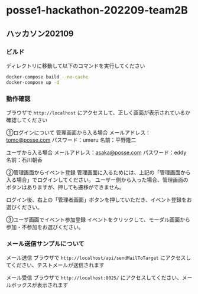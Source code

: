 # posse1-hackathon-202209-team2B

## ハッカソン202109

### ビルド

ディレクトリに移動して以下のコマンドを実行してください

```bash
docker-compose build --no-cache
docker-compose up -d
```

### 動作確認

ブラウザで `http://localhost` にアクセスして、正しく画面が表示されているか確認してください

➀ログインについて
管理画面から入る場合
メールアドレス：tomo@posse.com
パスワード：umeru
名前：平野隆二

ユーザから入る場合
メールアドレス：asaka@posse.com
パスワード：eddy
名前：石川朝香

➁管理画面からイベント登録
管理画面に入るためには、上記の「管理画面から入る場合」でログインしてください。
ユーザー側から入った場合、管理画面のボタンはありますが、押しても遷移ができません。

ログイン後、右上の「管理者画面」ボタンを押していただき、イベント登録をお選びください。

➂ユーザ画面でイベント参加登録
イベントをクリックして、モーダル画面から参加・不参加をお選びください。

### メール送信サンプルについて

メール送信
ブラウザで `http://localhost/api/sendMailToTarget` にアクセスしてください、テストメールが送信されます

メール受信
ブラウザで `http://localhost:8025/` にアクセスしてください、メールボックスが表示されます
